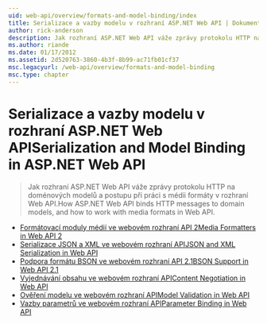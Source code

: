 ```yaml
---
uid: web-api/overview/formats-and-model-binding/index
title: Serializace a vazby modelu v rozhraní ASP.NET Web API | Dokumentace Microsoftu
author: rick-anderson
description: Jak rozhraní ASP.NET Web API váže zprávy protokolu HTTP na doménových modelů a postupu při práci s médii formáty v rozhraní Web API.
ms.author: riande
ms.date: 01/17/2012
ms.assetid: 2d520763-3860-4b3f-8b99-ac71fb01cf37
msc.legacyurl: /web-api/overview/formats-and-model-binding
msc.type: chapter
---
```

<a name="serialization-and-model-binding-in-aspnet-web-api"></a><span data-ttu-id="9d1a3-103">Serializace a vazby modelu v rozhraní ASP.NET Web API</span><span class="sxs-lookup"><span data-stu-id="9d1a3-103">Serialization and Model Binding in ASP.NET Web API</span></span>
====================
> <span data-ttu-id="9d1a3-104">Jak rozhraní ASP.NET Web API váže zprávy protokolu HTTP na doménových modelů a postupu při práci s médii formáty v rozhraní Web API.</span><span class="sxs-lookup"><span data-stu-id="9d1a3-104">How ASP.NET Web API binds HTTP messages to domain models, and how to work with media formats in Web API.</span></span>


- [<span data-ttu-id="9d1a3-105">Formátovací moduly médií ve webovém rozhraní API 2</span><span class="sxs-lookup"><span data-stu-id="9d1a3-105">Media Formatters in Web API 2</span></span>](media-formatters.md)
- [<span data-ttu-id="9d1a3-106">Serializace JSON a XML ve webovém rozhraní API</span><span class="sxs-lookup"><span data-stu-id="9d1a3-106">JSON and XML Serialization in Web API</span></span>](json-and-xml-serialization.md)
- [<span data-ttu-id="9d1a3-107">Podpora formátu BSON ve webovém rozhraní API 2.1</span><span class="sxs-lookup"><span data-stu-id="9d1a3-107">BSON Support in Web API 2.1</span></span>](bson-support-in-web-api-21.md)
- [<span data-ttu-id="9d1a3-108">Vyjednávání obsahu ve webovém rozhraní API</span><span class="sxs-lookup"><span data-stu-id="9d1a3-108">Content Negotiation in Web API</span></span>](content-negotiation.md)
- [<span data-ttu-id="9d1a3-109">Ověření modelu ve webovém rozhraní API</span><span class="sxs-lookup"><span data-stu-id="9d1a3-109">Model Validation in Web API</span></span>](model-validation-in-aspnet-web-api.md)
- [<span data-ttu-id="9d1a3-110">Vazby parametrů ve webovém rozhraní API</span><span class="sxs-lookup"><span data-stu-id="9d1a3-110">Parameter Binding in Web API</span></span>](parameter-binding-in-aspnet-web-api.md)
